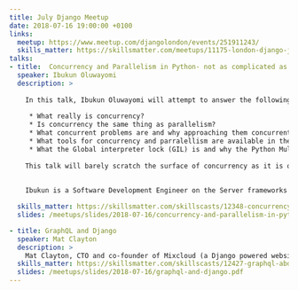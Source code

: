 ```yaml
---
title: July Django Meetup
date: 2018-07-16 19:00:00 +0100
links:
  meetup: https://www.meetup.com/djangolondon/events/251911243/
  skills_matter: https://skillsmatter.com/meetups/11175-london-django-july-meetup
talks:
- title:  Concurrency and Parallelism in Python- not as complicated as you think
  speaker: Ibukun Oluwayomi
  description: >
    
    In this talk, Ibukun Oluwayomi will attempt to answer the following questions:
    
     * What really is concurrency?
     * Is concurrency the same thing as parallelism?
     * What concurrent problems are and why approaching them concurrently is the best approach.
     * What tools for concurrency and parralellism are available in the python standard library and the limitations they have.
     * What the Global interpreter lock (GIL) is and why the Python Multithreading module is not what you might expect.
    
    This talk will barely scratch the surface of concurrency as it is quite a complicated topic in software development. Ibukun's goal is to show that you do not have to understand all of those complexities to take advantage of its benefits as a Python developer.
    
    
    Ibukun is a Software Development Engineer on the Server frameworks and Architecture team at Amadeus services London where he tries to automate everything automatable. He is a recent graduate of Ryerson University Canada where he studied Biomedical Engineering. His career is just starting out; however, he is passionate about Test driven development and DevOps.

  skills_matter: https://skillsmatter.com/skillscasts/12348-concurrency-and-parallelism-in-python-not-as-complicated-as-you-think
  slides: /meetups/slides/2018-07-16/concurrency-and-parallelism-in-python.pdf

- title: GraphQL and Django
  speaker: Mat Clayton
  description: >
    Mat Clayton, CTO and co-founder of Mixcloud (a Django powered website with over 10Million active users) will take us through GraphQL in the Django world.
  skills_matter: https://skillsmatter.com/skillscasts/12427-graphql-abd-django
  slides: /meetups/slides/2018-07-16/graphql-and-django.pdf
---
```


